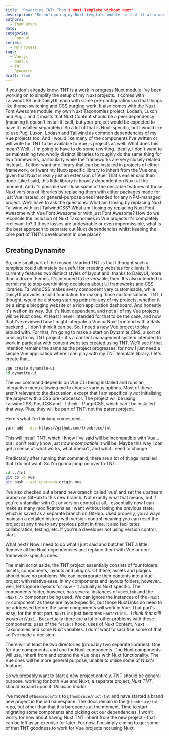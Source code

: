 ```yaml
---
title: 'Reworking TNT: Thom's Nuxt Template without Nuxt'
description: 'Reconfiguring my Nuxt template module so that it also works with Vue.js'
authors:
  - Thom Bruce
date:
categories:
  - Journal
series:
  - My Process
tags:
  - Vue.js
  - NuxtJS
  - TNT
  - Dynamite
draft: true
---
```


If you don't already know, TNT is a work in progress Nuxt module I've been working on to simplify the setup of my Nuxt projects. It comes with TailwindCSS and DaisyUI, each with some pre-configurations so that things like theme-switching and CSS purging work. It also comes with the Nuxt Font Awesome module, my own Nuxt Taxonomies project, Lodash, Luxon and Pug... and it insists that Nuxt Content should be a peer dependency (meaning it doesn't install it itself, but your project would be expected to have it installed separately). So a lot of that is Nuxt-specific, but I would like to use Pug, Luxon, Lodash and Tailwind as common dependencies of my Vue projects too. And I would like many of the components I've written or will write for TNT to be available to Vue.js projects as well. What does this mean? Well... I'm going to have to do some rewriting. Ideally, I don't want to be maintaining two wholly distinct libraries to roughly do the same thing for two frameworks, particularly while the frameworks are very closely related. Instead... I either want one library that can be installed in projects of either framework, or I want my Nuxt-specific library to inherit from the Vue one, given that Nuxt is really just an extension of Vue. That's easier said than done. Like I said, this little library is heavily dependent on Nuxt at the moment. And it's possible we'll lose some of the desirable features of those Nuxt versions of libraries by replacing them with either packages made for just Vue instead, or general-purpose ones intended for any NPM-managed project. We'll have to ask the questions: What am I losing by replacing Nuxt Tailwind with just TailwindCSS? What am I losing by replacing Nuxt Font Awesome with Vue Font Awesome or with just Font Awesome? How do we reconcile the inclusion of Nuxt Taxonomies in Vue projects it's completely irrelevant to? If those losses are undesirable or even impermissible, what is the best approach to separate out Nuxt dependencies whilst keeping the core part of TNT's development in one place?

## Creating Dynamite

So, one small part of the reason I started TNT is that I thought such a template could ultimately be useful for creating websites for clients. It currently features two distinct styles of layout and, thanks to DaisyUI, more than a dozen themes. It's intended to be versatile, then. It's also intended to permit me to stop overthinking decisions about UI frameworks and CSS libraries. TailwindCSS makes every component very customisable, while DaisyUI provides a solid foundation for making those customisations. TNT, I thought, would be a strong starting point for any of my projects, whether it be a simple blogging website or a rich application dashboard. And honestly it's well on its way. But it's Nuxt dependent, and not all of my Vue projects will be Nuxt ones. At least I never intended for that to be the case, and now that I've reviewed how I might integrate a Vue or Nuxt frontend with a Rails backend... I don't think it can be. So, I need a new Vue project to play around with. For that, I'm going to make a start on Dynamite CMS, a sort of cousing to my TNT project - it's a content management system intended to work in particular with content websites created using TNT. We'll see if that intention remains the same as the project progresses, for now I just need a simple Vue application where I can play with my TNT template library. Let's create that...

```sh
vue create dynamite-ui
cd dynamite-ui
```

The `vue` command depends on Vue CLI being installed and runs an interactive menu allowing me to choose various options. Most of these aren't relevant to the discussion, except that I am specifically _not_ initialising the project with a CSS pre-processor. The project will be using TailwindCSS, PostCSS and - I think - PurgeCSS, which can't be installed that way. Plus, they will be part of TNT, not the parent project.

Here's what I'm thinking comes next...

```sh
yarn add --dev https://github.com/thombruce/tnt
```

This will install TNT, which I know I've said will be incompatible with Vue... but I don't really know just _how incompatible_ it will be. Maybe this way I can get a sense of what works, what doesn't, and what I need to change.

Predictably after running that command, there are a lot of things installed that I do not want. So I'm gonna jump on over to TNT...

```sh
cd ../tnt
git co -b vue
git push --set-upstream origin vue
```

I've also checked out a brand new branch called 'vue' and set the upstream branch on GitHub to this new branch. Not exactly what that means, but if you're unfamiliar with Git or version control at all... essentially now I can make as many modifications as I want without losing the previous state, which is saved as a separate branch on GitHub. Used properly, you always maintain a detailed history with version control meaning you can reset the project at any time to any previous point in time. It also facilitates collaboration, testing, etc. If you're a developer not using version control, start.

What next? Now I need to do what I just said and butcher TNT a little. Remove all the Nuxt dependencies and replace them with Vue or non-framework-specific ones.

The main script aside, the TNT project essentially consists of four folders: assets, components, layouts and plugins. Of these, assets and plugins should have no problems. We can incorporate their contents into a Vue project with relative ease. In my components and layouts folders, however... well, let's ignore layouts for now - it actually is Nuxt specific. The components folder, however, has several instances of `NuxtLink` and the `<Nuxt />` component being used. We can ignore the instances of the `<Nuxt />` component, as these are layout-specific, but those NuxtLinks do need to be addressed before the same components will work in Vue. That part's easy; for the most part, `NuxtLink` just becomes `RouterLink`... _I think that still works in Nuxt..._ But actually there are a lot of other problems with these components: uses of the `fetch()` hook, uses of Nuxt Content, Nuxt Taxonomies and some Nuxt variables. I don't want to sacrifice some of that, so I've made a decision...

There will at least be two directories (probably two separate libraries). One for Vue components, and one for Nuxt components. The Nuxt components will use, inherit from and extend the Vue ones with Nuxt functionality. The Vue ones will be more general purpose, unable to utilise some of Nuxt's features.

So we probably want to start a new project entirely. TNT should be general purpose, working for both Vue and Nuxt; a separate project, _Nuxt TNT_, should expand upon it. _Decision made!_

I've moved `@thombruce/tnt` to `@thombruce/nuxt-tnt` and have started a brand new project in the old namespace. The docs remain in the `@thombruce/tnt` repo, but other than that it is barebones at the moment. Time to start migrating some components and picking out our dependencies. I won't worry for now about having Nuxt TNT inherit from the new project - that can be left as an exercise for later. For now, I'm simply aiming to get some of that TNT goodness to work for Vue projects not using Nuxt.
